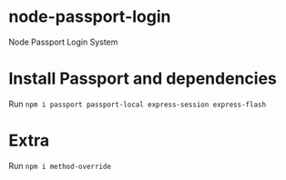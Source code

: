 # node-passport-login
Node Passport Login System

# Install Passport and dependencies

Run `npm i passport passport-local express-session express-flash`

# Extra
Run `npm i method-override`